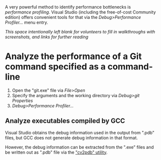 A very powerful method to identify performance bottlenecks is *performance profiling*. Visual Studio (including the free-of-cost Community edition) offers convenient tools for that via the *Debug>Performance Pro<u>f</u>iler...* menu entry.



*This space intentionally left blank for volunteers to fill in walkthroughs with screenshots, and links for further reading*



# Analyze the performance of a Git command specified as a command-line

1. Open the "git.exe" file via *File>Open*
2. Specify the arguments and the working directory via *Debug>git Properties*
3. *Debug>Performance Profiler...*

## Analyze executables compiled by GCC

Visual Studio obtains the debug information used in the output from ".pdb" files, but GCC does not generate debug information in that format.

However, the debug information can be extracted from the ".exe" files and be written out as ".pdb" file via the ["cv2pdb" utility](https://github.com/rainers/cv2pdb).